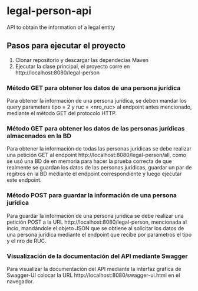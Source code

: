 # legal-person-api
API to obtain the information of a legal entity

## Pasos para ejecutar el proyecto
  1. Clonar repositorio y descargar las dependecias Maven
  2. Ejecutar la clase principal, el proyecto corre en http://localhost:8080/legal-person
  
### Método GET para obtener los datos de una persona jurídica
  Para obtener la información de una persona jurídica, se deben mandar los query parameters tipo = 2 y ruc = <nro_ruc> al endpoint antes mencionado, mediante el método     GET del protocolo HTTP.
  
### Método GET para obtener los datos de las personas jurídicas almacenados en la BD
  Para obtener la información de todas las personas jurídicas se debe realizar una petición GET al endpoint http://localhost:8080/legal-person/all, como se usó una BD de   en memoria para hacer la prueba correcta de que realmente se guardan los datos de las personas jurídicas, guardar un par de regitros en la BD mediante el endpoint       correspondiente y luego ejecutar este endpoint.
    
### Método POST para guardar la información de una persona jurídica
  Para guardar la información de una persona jurídica se debe realizar una petición POST a la URL http://localhost:8080/legal-person, mencionada al incio, mandándole el   objeto JSON que se obtiene al solicitar los datos de una persona jurídica mediante el endpoint que recibe por parámetros el tipo y el nro de RUC.
  
### Visualización de la documentación del API mediante Swagger
  Para visualizar la documentación del API mediante la interfaz gráfica de Swagger-UI colocar la URL http://localhost:8080/swagger-ui.html en el navegador.
